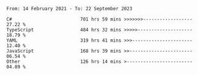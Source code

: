 <!-- [![Top Langs](https://github-readme-stats.vercel.app/api/top-langs/?username=thititongumpun&layout=compact&langs_count=7&theme=prussian)](https://github.com/thititongumpun)
[![Anurag's GitHub stats](https://github-readme-stats.vercel.app/api?username=thititongumpun&hide=stars&show_icons=true&theme=prussian)](https://github.com/thititongumpun) -->

<!--START_SECTION:waka-->

```text
From: 14 February 2021 - To: 22 September 2023

C#                         701 hrs 59 mins >>>>>>>------------------   27.22 %
TypeScript                 484 hrs 32 mins >>>>>--------------------   18.79 %
YAML                       319 hrs 41 mins >>>----------------------   12.40 %
JavaScript                 168 hrs 39 mins >>-----------------------   06.54 %
Other                      126 hrs 14 mins >------------------------   04.89 %
```

<!--END_SECTION:waka-->
